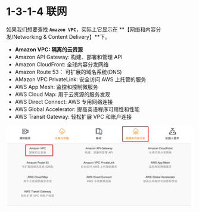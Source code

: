 # 1-3-1-4 联网

如果我们想要查找 **`Amazon VPC`**，实际上它显示在 **【网络和内容分发/Networking & Content Delivery】**下。

* **Amazon VPC: 隔离的云资源**
* Amazon API Gateway: 构建、部署和管理 API
* Amazon CloudFront: 全球内容分发网络
* Amazon Route 53： 可扩展的域名系统\(DNS\)
* AMazon VPC PrivateLink: 安全访问 AWS 上托管的服务
* AWS App Mesh: 监控和控制微服务
* AWS Cloud Map: 用于云资源的服务发现
* AWS Direct Connect: AWS 专用网络连接
* AWS Global Accelerator: 提高英语程序可用性和性能
* AWS Transit Gateway: 轻松扩展 VPC 和账户连接

![Amazon VPC](../../../.gitbook/assets/snip20190419_5.png)



